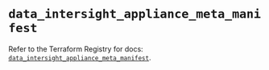 # `data_intersight_appliance_meta_manifest`

Refer to the Terraform Registry for docs: [`data_intersight_appliance_meta_manifest`](https://registry.terraform.io/providers/ciscodevnet/intersight/1.0.71/docs/data-sources/appliance_meta_manifest).
